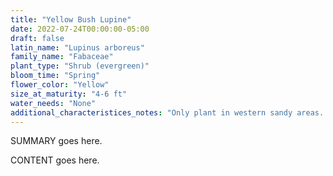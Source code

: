 ```yaml
---
title: "Yellow Bush Lupine"
date: 2022-07-24T00:00:00-05:00
draft: false
latin_name: "Lupinus arboreus"
family_name: "Fabaceae"
plant_type: "Shrub (evergreen)"
bloom_time: "Spring"
flower_color: "Yellow"
size_at_maturity: "4-6 ft"
water_needs: "None"
additional_characteristices_notes: "Only plant in western sandy areas.  Grows fast, then dies out fast.  Lupines should be planted as plants – unpredictable germination."
---
```


SUMMARY goes here.

<!--more-->

CONTENT goes here.